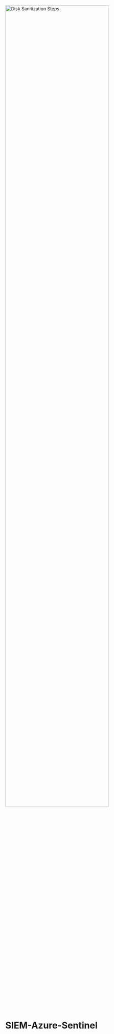 <img src="https://i.imgur.com/RKFcAdV.png" height="80%" width="80%" alt="Disk Sanitization Steps"/>




# SIEM-Azure-Sentinel
